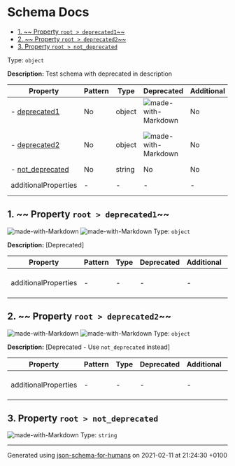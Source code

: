 # Schema Docs

- [1. ~~ Property `root > deprecated1`~~](#deprecated1)
- [2. ~~ Property `root > deprecated2`~~](#deprecated2)
- [3. Property `root > not_deprecated`](#not_deprecated)

Type: `object`

**Description:** Test schema with deprecated in description

| Property | Pattern | Type | Deprecated | Additional | Description |
| -------- | ------- | ---- | ---------- | ---------- | ----------- |
|-  [deprecated1](#deprecated1)|No|object|![made-with-Markdown](https://img.shields.io/badge/Deprecated-red)| No|[Deprecated]|
|-  [deprecated2](#deprecated2)|No|object|![made-with-Markdown](https://img.shields.io/badge/Deprecated-red)| No|[Deprecated - Use \`not_deprecated\` instead]|
|-  [not_deprecated](#not_deprecated)|No|string|No| No|-|
  | additionalProperties | - | - | - | - |  [![made-with-Markdown](https://img.shields.io/badge/Any%20type-allowed-green)](# "Additional Properties of any type are allowed.") | - |        

## <a name="deprecated1"></a>1. ~~ Property `root > deprecated1`~~

![made-with-Markdown](https://img.shields.io/badge/Optional-yellow)
![made-with-Markdown](https://img.shields.io/badge/Deprecated-red) Type: `object`

**Description:** [Deprecated]

| Property | Pattern | Type | Deprecated | Additional | Description |
| -------- | ------- | ---- | ---------- | ---------- | ----------- |
  | additionalProperties | - | - | - | - |  [![made-with-Markdown](https://img.shields.io/badge/Any%20type-allowed-green)](# "Additional Properties of any type are allowed.") | - |        

## <a name="deprecated2"></a>2. ~~ Property `root > deprecated2`~~

![made-with-Markdown](https://img.shields.io/badge/Optional-yellow)
![made-with-Markdown](https://img.shields.io/badge/Deprecated-red) Type: `object`

**Description:** [Deprecated - Use `not_deprecated` instead]

| Property | Pattern | Type | Deprecated | Additional | Description |
| -------- | ------- | ---- | ---------- | ---------- | ----------- |
  | additionalProperties | - | - | - | - |  [![made-with-Markdown](https://img.shields.io/badge/Any%20type-allowed-green)](# "Additional Properties of any type are allowed.") | - |        

## <a name="not_deprecated"></a>3. Property `root > not_deprecated`

![made-with-Markdown](https://img.shields.io/badge/Optional-yellow)
Type: `string`

----------------------------------------------------------------------------------------------------------------------------
Generated using [json-schema-for-humans](https://github.com/coveooss/json-schema-for-humans) on 2021-02-11 at 21:24:30 +0100